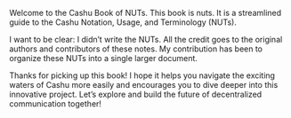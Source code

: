 Welcome to the Cashu Book of NUTs. This book is nuts. It is a streamlined guide to the Cashu Notation, Usage, and Terminology (NUTs).

I want to be clear: I didn’t write the NUTs. All the credit goes to the original authors and contributors of these notes. My contribution has been to organize these NUTs into a single larger document.

Thanks for picking up this book! I hope it helps you navigate the exciting waters of Cashu more easily and encourages you to dive deeper into this innovative project. Let’s explore and build the future of decentralized communication together!
